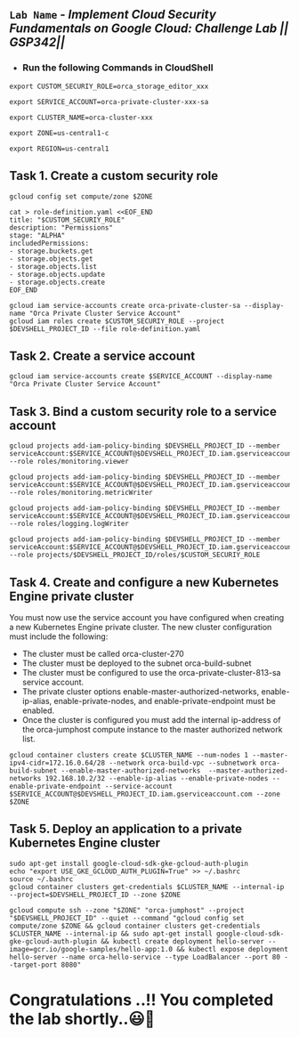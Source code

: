 ## `Lab Name` - *Implement Cloud Security Fundamentals on Google Cloud: Challenge Lab || GSP342||*

* ### Run the following Commands in CloudShell
```
export CUSTOM_SECURIY_ROLE=orca_storage_editor_xxx
```
```
export SERVICE_ACCOUNT=orca-private-cluster-xxx-sa
```

```
export CLUSTER_NAME=orca-cluster-xxx
```
```
export ZONE=us-central1-c
```
```
export REGION=us-central1
```

## Task 1. Create a custom security role

```
gcloud config set compute/zone $ZONE

cat > role-definition.yaml <<EOF_END
title: "$CUSTOM_SECURIY_ROLE"
description: "Permissions"
stage: "ALPHA"
includedPermissions:
- storage.buckets.get
- storage.objects.get
- storage.objects.list
- storage.objects.update
- storage.objects.create
EOF_END
```
```
gcloud iam service-accounts create orca-private-cluster-sa --display-name "Orca Private Cluster Service Account"
gcloud iam roles create $CUSTOM_SECURIY_ROLE --project $DEVSHELL_PROJECT_ID --file role-definition.yaml
```


## Task 2. Create a service account

```
gcloud iam service-accounts create $SERVICE_ACCOUNT --display-name "Orca Private Cluster Service Account"
```

## Task 3. Bind a custom security role to a service account

```
gcloud projects add-iam-policy-binding $DEVSHELL_PROJECT_ID --member serviceAccount:$SERVICE_ACCOUNT@$DEVSHELL_PROJECT_ID.iam.gserviceaccount.com --role roles/monitoring.viewer

gcloud projects add-iam-policy-binding $DEVSHELL_PROJECT_ID --member serviceAccount:$SERVICE_ACCOUNT@$DEVSHELL_PROJECT_ID.iam.gserviceaccount.com --role roles/monitoring.metricWriter

gcloud projects add-iam-policy-binding $DEVSHELL_PROJECT_ID --member serviceAccount:$SERVICE_ACCOUNT@$DEVSHELL_PROJECT_ID.iam.gserviceaccount.com --role roles/logging.logWriter

gcloud projects add-iam-policy-binding $DEVSHELL_PROJECT_ID --member serviceAccount:$SERVICE_ACCOUNT@$DEVSHELL_PROJECT_ID.iam.gserviceaccount.com --role projects/$DEVSHELL_PROJECT_ID/roles/$CUSTOM_SECURIY_ROLE
```

## Task 4. Create and configure a new Kubernetes Engine private cluster

You must now use the service account you have configured when creating a new Kubernetes Engine private cluster. The new cluster configuration must include the following:

- The cluster must be called orca-cluster-270
- The cluster must be deployed to the subnet orca-build-subnet
- The cluster must be configured to use the orca-private-cluster-813-sa service account.
- The private cluster options enable-master-authorized-networks, enable-ip-alias, enable-private-nodes, and enable-private-endpoint must be enabled.
- Once the cluster is configured you must add the internal ip-address of the orca-jumphost compute instance to the master authorized network list.


```
gcloud container clusters create $CLUSTER_NAME --num-nodes 1 --master-ipv4-cidr=172.16.0.64/28 --network orca-build-vpc --subnetwork orca-build-subnet --enable-master-authorized-networks  --master-authorized-networks 192.168.10.2/32 --enable-ip-alias --enable-private-nodes --enable-private-endpoint --service-account $SERVICE_ACCOUNT@$DEVSHELL_PROJECT_ID.iam.gserviceaccount.com --zone $ZONE
```

## Task 5. Deploy an application to a private Kubernetes Engine cluster

```
sudo apt-get install google-cloud-sdk-gke-gcloud-auth-plugin
echo "export USE_GKE_GCLOUD_AUTH_PLUGIN=True" >> ~/.bashrc
source ~/.bashrc
gcloud container clusters get-credentials $CLUSTER_NAME --internal-ip --project=$DEVSHELL_PROJECT_ID --zone $ZONE
```

```
gcloud compute ssh --zone "$ZONE" "orca-jumphost" --project "$DEVSHELL_PROJECT_ID" --quiet --command "gcloud config set compute/zone $ZONE && gcloud container clusters get-credentials $CLUSTER_NAME --internal-ip && sudo apt-get install google-cloud-sdk-gke-gcloud-auth-plugin && kubectl create deployment hello-server --image=gcr.io/google-samples/hello-app:1.0 && kubectl expose deployment hello-server --name orca-hello-service --type LoadBalancer --port 80 --target-port 8080"
```

# Congratulations ..!! You completed the lab shortly..😃💯
